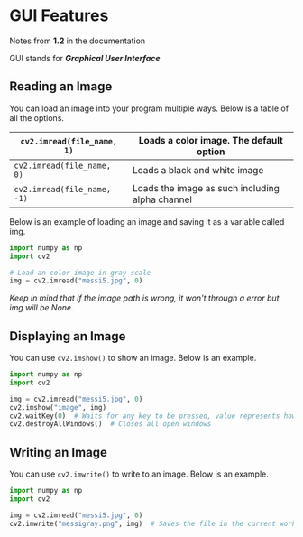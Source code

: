 # GUI Features

Notes from **1.2** in the documentation

GUI stands for _**Graphical User Interface**_

## Reading an Image

You can load an image into your program multiple ways. Below is a table of all the options.

| `cv2.imread(file_name, 1)`     | Loads a color image. The default option         |
|------------------------|-------------------------------------------------|
| `cv2.imread(file_name, 0)` | Loads a black and white image                   |
| `cv2.imread(file_name, -1)` | Loads the image as such including alpha channel |

Below is an example of loading an image and saving it as a variable called img.

```python
import numpy as np
import cv2

# Load an color image in gray scale
img = cv2.imread("messi5.jpg", 0)
```

_Keep in mind that if the image path is wrong, it won't through a error but img will be None._

## Displaying an Image

You can use `cv2.imshow()` to show an image. Below is an example.

```python
import numpy as np
import cv2

img = cv2.imread("messi5.jpg", 0)
cv2.imshow("image", img)
cv2.waitKey(0)  # Waits for any key to be pressed, value represents how long it will be until it will taken in a key press in milliseconds.
cv2.destroyAllWindows()  # Closes all open windows
```

## Writing an Image

You can use `cv2.imwrite()` to write to an image. Below is an example.

```python
import numpy as np
import cv2

img = cv2.imread("messi5.jpg", 0)
cv2.imwrite("messigray.png", img)  # Saves the file in the current working directory in PNG format.
```

